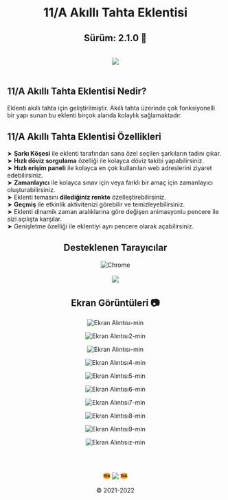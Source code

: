 <div align="center">
  
# 11/A Akıllı Tahta Eklentisi 
## Sürüm: 2.1.0 🎉
 
<br> 
<a href="https://forms.gle/KjQJ32UaovhmBi1w9"><img src="https://img.shields.io/badge/EKLENT%C4%B0%20%C4%B0%C3%87%C4%B0N%20%C3%96NER%C4%B0DE%20BULUN-TIKLA-red?style=for-the-badge&logo=google&logoColor=white"></a>
</div>

<br>

## 11/A Akıllı Tahta Eklentisi Nedir?
Eklenti akıllı tahta için geliştirilmiştir.
Akıllı tahta üzerinde çok fonksiyonelli bir yapı sunan bu eklenti
birçok alanda kolaylık sağlamaktadır.

## 11/A Akıllı Tahta Eklentisi Özellikleri

➤ <b>Şarkı Köşesi</b> ile eklenti tarafından sana özel seçilen şarkıların tadını çıkar. <br>
➤ <b>Hızlı döviz sorgulama</b> özelliği ile kolayca döviz takibi yapabilirsiniz. <br>
➤ <b>Hızlı erişim paneli</b> ile kolayca en çok kullanılan web adreslerini ziyaret edebilirsiniz. <br>
➤ <b>Zamanlayıcı</b> ile kolayca sınav için veya farklı bir amaç için zamanlayıcı oluşturabilirsiniz. <br>
➤ Eklenti temasını <b>dilediğiniz renkte</b> özelleştirebilirsiniz. <br>
➤ <b>Geçmiş</b> ile etkinlik aktivitenizi görebilir ve temizleyebilirsiniz. <br>
➤ Eklenti dinamik zaman aralıklarına göre değişen animasyonlu pencere ile sizi açılışta karşılar. <br>
➤ Genişletme özelliği ile eklentiyi ayrı pencere olarak açabilirsiniz. <br>

<div align="center">

## Desteklenen Tarayıcılar
  
<img width="64" alt="Chrome" src="https://user-images.githubusercontent.com/95717415/151046778-e77289cb-1542-4d46-ae73-de1ad231da32.png" align="center">
<br><br>
<img src="https://img.shields.io/badge/UYARI%3A-Eklenti%20sadece%20Chrome'da%20%C3%A7al%C4%B1%C5%9F%C4%B1r.-gray?labelColor=red">
  
## Ekran Görüntüleri 📷

![Ekran Alıntısı-min](https://user-images.githubusercontent.com/95717415/162773148-12f9220a-5af6-4471-8b3b-b99abde2c671.PNG)

![Ekran Alıntısı2-min](https://user-images.githubusercontent.com/95717415/162623860-61863512-30da-460a-8fda-18aef5b18244.PNG)

![Ekran Alıntısı-min](https://user-images.githubusercontent.com/95717415/162910434-5d42f7ef-708e-4c80-938d-a4b6621e6993.PNG)
  
![Ekran Alıntısı4-min](https://user-images.githubusercontent.com/95717415/162623870-4ec6a71d-7cff-48ca-a973-35a8d20e9c2d.PNG)
  
![Ekran Alıntısı5-min](https://user-images.githubusercontent.com/95717415/162623872-6378d8eb-429f-41c2-a14a-d00dc61ba82b.PNG)
  
![Ekran Alıntısı6-min](https://user-images.githubusercontent.com/95717415/162623874-ca9b75a9-49f0-41da-957e-63e9c6ee4f61.PNG)
  
![Ekran Alıntısı7-min](https://user-images.githubusercontent.com/95717415/162623875-c1b2cc6b-50a6-4f96-83ca-f9f33c8b885b.PNG)
  
![Ekran Alıntısı8-min](https://user-images.githubusercontent.com/95717415/162623879-d7fff8f2-3f38-4db8-aa15-72289f2184b7.PNG)
  
![Ekran Alıntısı9-min](https://user-images.githubusercontent.com/95717415/162623891-a22a0d15-22cf-4cdb-8a36-d0cd4bf80208.PNG)
  
![Ekran Alıntısız-min](https://user-images.githubusercontent.com/95717415/162910480-dc0f341d-74db-4687-a9c2-1ec32f379ee6.PNG)

<br><br>

![16](https://raw.githubusercontent.com/kortopal/11A/main/11A%20Eklenti/img/16.png) <img src="https://img.shields.io/badge/developed%20by-Ekin-red?labelColor=gray"> ![16](https://raw.githubusercontent.com/kortopal/11A/main/11A%20Eklenti/img/16.png)

© 2021-2022
</div>

